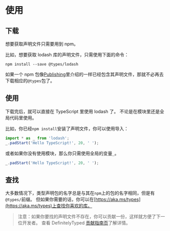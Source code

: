# 使用

## 下载

想要获取声明文件只需要用到 npm。

比如，想要获取 lodash 库的声明文件，只需使用下面的命令：

```text
npm install --save @types/lodash
```

如果一个 npm 包像[Publishing](publishing.md)里介绍的一样已经包含其声明文件，那就不必再去下载相应的`@types`包了。

## 使用

下载完后，就可以直接在 TypeScript 里使用 lodash 了。 不论是在模块里还是全局代码里使用。

比如，你已经`npm install`安装了声明文件，你可以使用导入：

```ts
import * as _ from 'lodash';
_.padStart('Hello TypeScript!', 20, ' ');
```

或者如果你没有使用模块，那么你只需使用全局的变量`_`。

```ts
_.padStart('Hello TypeScript!', 20, ' ');
```

## 查找

大多数情况下，类型声明包的名字总是与其在`npm`上的包的名字相同，但是有`@types/`前缀。
但如果你需要的话，你可以在[https://aka.ms/types](https://aka.ms/types)上查找你喜欢的库。

> 注意：如果你要找的声明文件不存在，你可以贡献一份，这样就方便了下一位开发者。
> 查看 DefinitelyTyped [贡献指南页](http://definitelytyped.org/guides/contributing.html)了解详情。
